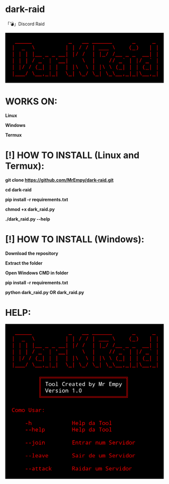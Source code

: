 # dark-raid
「💣」Discord Raid

![](image-2.png)

# WORKS ON:

**Linux**

**Windows**

**Termux**

# [!] HOW TO INSTALL (Linux and Termux):

**git clone https://github.com/MrEmpy/dark-raid.git**

**cd dark-raid**

**pip install -r requirements.txt**

**chmod +x dark_raid.py**

**./dark_raid.py --help**

# [!] HOW TO INSTALL (Windows):

**Download the repository**

**Extract the folder**

**Open Windows CMD in folder**

**pip install -r requirements.txt**

**python dark_raid.py OR dark_raid.py**

# HELP:

![](image.png)
